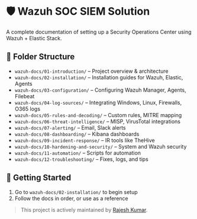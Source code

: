 # 🛡️ Wazuh SOC SIEM Solution

A complete documentation of setting up a Security Operations Center using Wazuh + Elastic Stack.

## 📂 Folder Structure

- `wazuh-docs/01-introduction/` – Project overview & architecture  
- `wazuh-docs/02-installation/` – Installation guides for Wazuh, Elastic, Agents  
- `wazuh-docs/03-configuration/` – Configuring Wazuh Manager, Agents, Filebeat  
- `wazuh-docs/04-log-sources/` – Integrating Windows, Linux, Firewalls, O365 logs  
- `wazuh-docs/05-rules-and-decoding/` – Custom rules, MITRE mapping  
- `wazuh-docs/06-threat-intelligence/` – MISP, VirusTotal integrations  
- `wazuh-docs/07-alerting/` – Email, Slack alerts  
- `wazuh-docs/08-dashboarding/` – Kibana dashboards  
- `wazuh-docs/09-incident-response/` – IR tools like TheHive  
- `wazuh-docs/10-hardening-and-security/` – System and Wazuh security  
- `wazuh-docs/11-automation/` – Scripts for automation  
- `wazuh-docs/12-troubleshooting/` – Fixes, logs, and tips

## 📌 Getting Started

1. Go to `wazuh-docs/02-installation/` to begin setup
2. Follow the docs in order, or use as a reference

> This project is actively maintained by [Rajesh Kumar](https://github.com/raajeshmenghwar).
